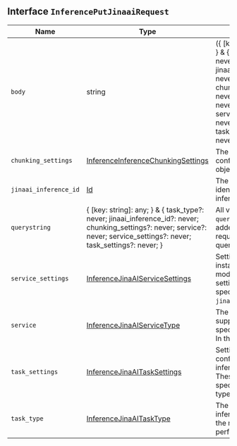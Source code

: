 ## Interface `InferencePutJinaaiRequest`

| Name | Type | Description |
| - | - | - |
| `body` | string | ({ [key: string]: any; } & { task_type?: never; jinaai_inference_id?: never; chunking_settings?: never; service?: never; service_settings?: never; task_settings?: never; }) | All values in `body` will be added to the request body. |
| `chunking_settings` | [InferenceInferenceChunkingSettings](./InferenceInferenceChunkingSettings.md) | The chunking configuration object. |
| `jinaai_inference_id` | [Id](./Id.md) | The unique identifier of the inference endpoint. |
| `querystring` | { [key: string]: any; } & { task_type?: never; jinaai_inference_id?: never; chunking_settings?: never; service?: never; service_settings?: never; task_settings?: never; } | All values in `querystring` will be added to the request querystring. |
| `service_settings` | [InferenceJinaAIServiceSettings](./InferenceJinaAIServiceSettings.md) | Settings used to install the inference model. These settings are specific to the `jinaai` service. |
| `service` | [InferenceJinaAIServiceType](./InferenceJinaAIServiceType.md) | The type of service supported for the specified task type. In this case, `jinaai`. |
| `task_settings` | [InferenceJinaAITaskSettings](./InferenceJinaAITaskSettings.md) | Settings to configure the inference task. These settings are specific to the task type you specified. |
| `task_type` | [InferenceJinaAITaskType](./InferenceJinaAITaskType.md) | The type of the inference task that the model will perform. |
